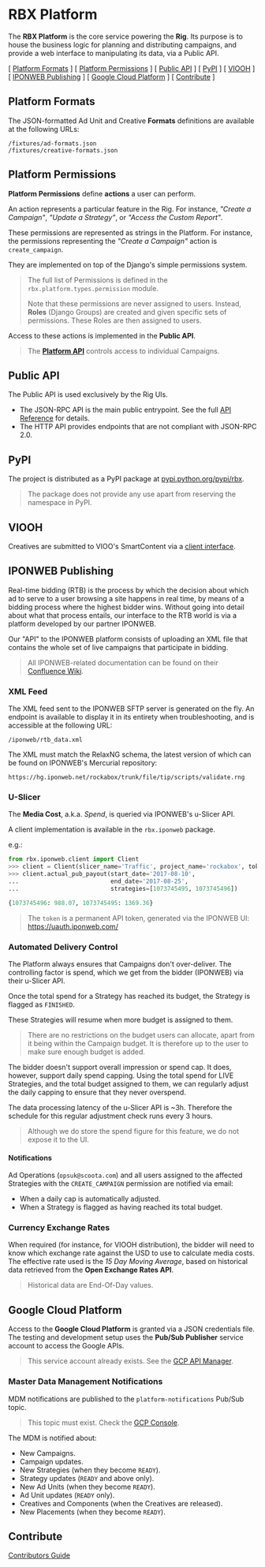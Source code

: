 # RBX Platform

The **RBX Platform** is the core service powering the **Rig**.
Its purpose is to house the business logic for planning and distributing campaigns,
and provide a web interface to manipulating its data, via a Public API.

\[ [Platform Formats](#platform-formats) ]
\[ [Platform Permissions](#platform-permissions) ]
\[ [Public API](#public-api) ]
\[ [PyPI](#pypi) ]
\[ [VIOOH](#viooh) ]
\[ [IPONWEB Publishing](#iponweb-publishing) ]
\[ [Google Cloud Platform](#google-Cloud-platform) ]
\[ [Contribute](#contribute) ]

## Platform Formats

The JSON-formatted Ad Unit and Creative **Formats** definitions are available at the following URLs:

```
/fixtures/ad-formats.json
/fixtures/creative-formats.json
```

## Platform Permissions

**Platform Permissions** define **actions** a user can perform.

An action represents a particular feature in the Rig.
For instance, _"Create a Campaign"_, _"Update a Strategy"_, or _"Access the Custom Report"_.

These permissions are represented as strings in the Platform.
For instance, the permissions representing the _"Create a Campaign"_ action is `create_campaign`.

They are implemented on top of the Django's simple permissions system.

> The full list of Permissions is defined in the `rbx.platform.types.permission` module.
>
> Note that these permissions are never assigned to users.
> Instead, **Roles** (Django Groups) are created and given specific sets of permissions.
> These Roles are then assigned to users.

Access to these actions is implemented in the **Public API**.

> The [**Platform API**](./docs/platform/README.md) controls access to individual Campaigns.

## Public API

The Public API is used exclusively by the Rig UIs.

- The JSON-RPC API is the main public entrypoint.
  See the full [API Reference](./docs/api/README.md) for details.
- The HTTP API provides endpoints that are not compliant with JSON-RPC 2.0.

## PyPI

The project is distributed as a PyPI package at [pypi.python.org/pypi/rbx](https://pypi.python.org/pypi/rbx/).

> The package does not provide any use apart from reserving the namespace in PyPI.

## VIOOH

Creatives are submitted to VIOO's SmartContent via a [client interface](./docs/platform/VIOOH.md).

## IPONWEB Publishing

Real-time bidding (RTB) is the process by which the decision about which ad to serve to a user
browsing a site happens in real time, by means of a bidding process where the highest bidder wins.
Without going into detail about what that process entails, our interface to the RTB world is via
a platform developed by our partner IPONWEB.

Our "API" to the IPONWEB platform consists of uploading an XML file that contains the whole set of
live campaigns that participate in bidding.

> All IPONWEB-related documentation can be found on their
> [Confluence Wiki](https://confluence.iponweb.net/display/UPLATFORMKB/u-Platform+Knowledge+Base).

### XML Feed

The XML feed sent to the IPONWEB SFTP server is generated on the fly.
An endpoint is available to display it in its entirety when troubleshooting,
and is accessible at the following URL:

```
/iponweb/rtb_data.xml
```

The XML must match the RelaxNG schema, the latest version of which can be found on IPONWEB's
Mercurial repository:

    https://hg.iponweb.net/rockabox/trunk/file/tip/scripts/validate.rng

### U-Slicer

The **Media Cost**, a.k.a. _Spend_, is queried via IPONWEB's u-Slicer API.

A client implementation is available in the `rbx.iponweb` package.

e.g.:

```python
from rbx.iponweb.client import Client
>>> client = Client(slicer_name='Traffic', project_name='rockabox', token='eyJhbGciO...')
>>> client.actual_pub_payout(start_date='2017-08-10',
...                          end_date='2017-08-25',
...                          strategies=[1073745495, 1073745496])

{1073745496: 988.07, 1073745495: 1369.36}
```

> The `token` is a permanent API token, generated via the IPONWEB UI: https://uauth.iponweb.com/

### Automated Delivery Control

The Platform always ensures that Campaigns don't over-deliver. The controlling factor is spend,
which we get from the bidder (IPONWEB) via their u-Slicer API.

Once the total spend for a Strategy has reached its budget, the Strategy is flagged as `FINISHED`.

These Strategies will resume when more budget is assigned to them.

> There are no restrictions on the budget users can allocate, apart from it being within the
> Campaign budget.
> It is therefore up to the user to make sure enough budget is added.

The bidder doesn't support overall impression or spend cap. It does, however, support daily spend
capping. Using the total spend for LIVE Strategies, and the total budget assigned to them, we can
regularly adjust the daily capping to ensure that they never overspend.

The data processing latency of the u-Slicer API is ~3h. Therefore the schedule for this regular
adjustment check runs every 3 hours.

> Although we do store the spend figure for this feature, we do not expose it to the UI.

#### Notifications

Ad Operations (`opsuk@scoota.com`) and all users assigned to the affected Strategies with the
`CREATE_CAMPAIGN` permission are notified via email:

- When a daily cap is automatically adjusted.
- When a Strategy is flagged as having reached its total budget.

### Currency Exchange Rates

When required (for instance, for VIOOH distribution), the bidder will need to know which exchange
rate against the USD to use to calculate media costs. The effective rate used is the _15 Day
Moving Average_, based on historical data retrieved from the **Open Exchange Rates API**.

> Historical data are End-Of-Day values.

## Google Cloud Platform

Access to the **Google Cloud Platform** is granted via a JSON credentials file.
The testing and development setup uses the **Pub/Sub Publisher** service account to
access the Google APIs.

> This service account already exists.
> See the [GCP API Manager](https://console.cloud.google.com/apis/credentials).

### Master Data Management Notifications

MDM notifications are published to the `platform-notifications` Pub/Sub topic.

> This topic must exist.
> Check the [GCP Console](https://console.cloud.google.com/cloudpubsub/topicList).

The MDM is notified about:

 - New Campaigns.
 - Campaign updates.
 - New Strategies (when they become `READY`).
 - Strategy updates (`READY` and above only).
 - New Ad Units (when they become `READY`).
 - Ad Unit updates (`READY` only).
 - Creatives and Components (when the Creatives are released).
 - New Placements (when they become `READY`).

## Contribute

[Contributors Guide](./CONTRIBUTING.md)
